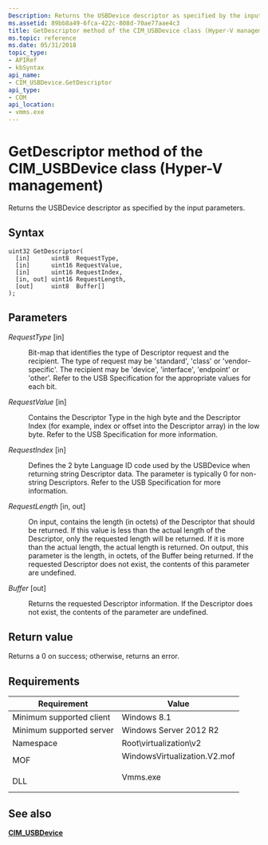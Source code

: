 ```yaml
---
Description: Returns the USBDevice descriptor as specified by the input parameters.
ms.assetid: 89bb8a49-6fca-422c-808d-70ae77aae4c3
title: GetDescriptor method of the CIM_USBDevice class (Hyper-V management)
ms.topic: reference
ms.date: 05/31/2018
topic_type: 
- APIRef
- kbSyntax
api_name: 
- CIM_USBDevice.GetDescriptor
api_type: 
- COM
api_location: 
- vmms.exe
---
```


# GetDescriptor method of the CIM_USBDevice class (Hyper-V management)

Returns the USBDevice descriptor as specified by the input parameters.

## Syntax


```mof
uint32 GetDescriptor(
  [in]      uint8  RequestType,
  [in]      uint16 RequestValue,
  [in]      uint16 RequestIndex,
  [in, out] uint16 RequestLength,
  [out]     uint8  Buffer[]
);
```



## Parameters

<dl> <dt>

*RequestType* \[in\]
</dt> <dd>

Bit-map that identifies the type of Descriptor request and the recipient. The type of request may be 'standard', 'class' or 'vendor-specific'. The recipient may be 'device', 'interface', 'endpoint' or 'other'. Refer to the USB Specification for the appropriate values for each bit.

</dd> <dt>

*RequestValue* \[in\]
</dt> <dd>

Contains the Descriptor Type in the high byte and the Descriptor Index (for example, index or offset into the Descriptor array) in the low byte. Refer to the USB Specification for more information.

</dd> <dt>

*RequestIndex* \[in\]
</dt> <dd>

Defines the 2 byte Language ID code used by the USBDevice when returning string Descriptor data. The parameter is typically 0 for non-string Descriptors. Refer to the USB Specification for more information.

</dd> <dt>

*RequestLength* \[in, out\]
</dt> <dd>

On input, contains the length (in octets) of the Descriptor that should be returned. If this value is less than the actual length of the Descriptor, only the requested length will be returned. If it is more than the actual length, the actual length is returned. On output, this parameter is the length, in octets, of the Buffer being returned. If the requested Descriptor does not exist, the contents of this parameter are undefined.

</dd> <dt>

*Buffer* \[out\]
</dt> <dd>

Returns the requested Descriptor information. If the Descriptor does not exist, the contents of the parameter are undefined.

</dd> </dl>

## Return value

Returns a 0 on success; otherwise, returns an error.

## Requirements



| Requirement | Value |
|-------------------------------------|---------------------------------------------------------------------------------------------------------|
| Minimum supported client<br/> | Windows 8.1<br/>                                                                                  |
| Minimum supported server<br/> | Windows Server 2012 R2<br/>                                                                       |
| Namespace<br/>                | Root\\virtualization\\v2<br/>                                                                     |
| MOF<br/>                      | <dl> <dt>WindowsVirtualization.V2.mof</dt> </dl> |
| DLL<br/>                      | <dl> <dt>Vmms.exe</dt> </dl>                     |



## See also

<dl> <dt>

[**CIM\_USBDevice**](cim-usbdevice.md)
</dt> </dl>

 

 




